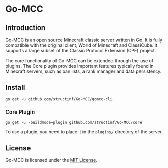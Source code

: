 # Go-MCC

## Introduction

Go-MCC is an open source Minecraft classic server written in Go. It is fully
compatible with the original client, World of Minecraft and ClassiCube. It
supports a large subset of the Classic Protocol Extension (CPE) project.

The core functionality of Go-MCC can be extended through the use of plugins. The
Core plugin provides important features typically found in Minecraft servers,
such as ban lists, a rank manager and data persistency.

## Install

```
go get -u github.com/structinf/Go-MCC/gomcc-cli
```

### Core Plugin

```
go get -u -buildmode=plugin github.com/structinf/Go-MCC/core
```

To use a plugin, you need to place it in the `plugins/` directory of the server.

## License

Go-MCC is licensed under the [MIT License](https://opensource.org/licenses/MIT).
